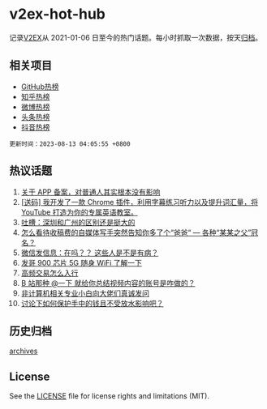 # v2ex-hot-hub

 记录[V2EX](https://www.v2ex.com/)从 2021-01-06 日至今的热门话题。每小时抓取一次数据，按天[归档](archives)。
 
 ## 相关项目

- [GitHub热榜](https://github.com/lonnyzhang423/github-hot-hub)
- [知乎热榜](https://github.com/lonnyzhang423/zhihu-hot-hub)
- [微博热榜](https://github.com/lonnyzhang423/weibo-hot-hub)
- [头条热榜](https://github.com/lonnyzhang423/toutiao-hot-hub)
- [抖音热榜](https://github.com/lonnyzhang423/douyin-hot-hub)


 `更新时间：2023-08-13 04:05:55 +0800`

## 热议话题

1. [关于 APP 备案，对普通人其实根本没有影响](https://www.v2ex.com/t/964721)
1. [[送码] 我开发了一款 Chrome 插件，利用字幕练习听力以及提升词汇量，将 YouTube 打造为你的专属英语教室。](https://www.v2ex.com/t/964624)
1. [吐槽：深圳和广州的区别还是挺大的](https://www.v2ex.com/t/964638)
1. [怎么看待收稿费的自媒体写手突然告知你多了个“爸爸“ — 各种“某某之父”冠名？](https://www.v2ex.com/t/964697)
1. [微信发信息：在吗？？ 这些人是不是有病？](https://www.v2ex.com/t/964776)
1. [发哥 900 芯片 5G 随身 WiFi 了解一下](https://www.v2ex.com/t/964709)
1. [高频交易怎么入行](https://www.v2ex.com/t/964634)
1. [B 站那种 @一下 就给你总结视频内容的账号是咋做的？](https://www.v2ex.com/t/964642)
1. [非计算机相关专业小白向大佬们真诚发问](https://www.v2ex.com/t/964674)
1. [讨论下如何保护手中的钱且不受放水影响吧？](https://www.v2ex.com/t/964769)

## 历史归档

[archives](archives)

## License

See the [LICENSE](LICENSE) file for license rights and limitations (MIT).
